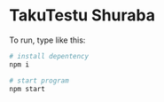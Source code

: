 # TakuTestu Shuraba

To run, type like this:

```sh
# install depentency
npm i

# start program
npm start
```

